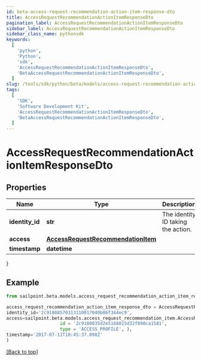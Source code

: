 ```yaml
---
id: beta-access-request-recommendation-action-item-response-dto
title: AccessRequestRecommendationActionItemResponseDto
pagination_label: AccessRequestRecommendationActionItemResponseDto
sidebar_label: AccessRequestRecommendationActionItemResponseDto
sidebar_class_name: pythonsdk
keywords:
  [
    'python',
    'Python',
    'sdk',
    'AccessRequestRecommendationActionItemResponseDto',
    'BetaAccessRequestRecommendationActionItemResponseDto',
  ]
slug: /tools/sdk/python/beta/models/access-request-recommendation-action-item-response-dto
tags:
  [
    'SDK',
    'Software Development Kit',
    'AccessRequestRecommendationActionItemResponseDto',
    'BetaAccessRequestRecommendationActionItemResponseDto',
  ]
---
```


# AccessRequestRecommendationActionItemResponseDto

## Properties

| Name | Type | Description | Notes |
| --- | --- | --- | --- |
| **identity_id** | **str** | The identity ID taking the action. | [optional] |
| **access** | [**AccessRequestRecommendationItem**](access-request-recommendation-item) |  | [optional] |
| **timestamp** | **datetime** |  | [optional] |

}

## Example

```python
from sailpoint.beta.models.access_request_recommendation_action_item_response_dto import AccessRequestRecommendationActionItemResponseDto

access_request_recommendation_action_item_response_dto = AccessRequestRecommendationActionItemResponseDto(
identity_id='2c91808570313110017040b06f344ec9',
access=sailpoint.beta.models.access_request_recommendation_item.AccessRequestRecommendationItem(
                    id = '2c9180835d2e5168015d32f890ca1581',
                    type = 'ACCESS_PROFILE', ),
timestamp='2017-07-11T18:45:37.098Z'
)

```

[[Back to top]](#)
